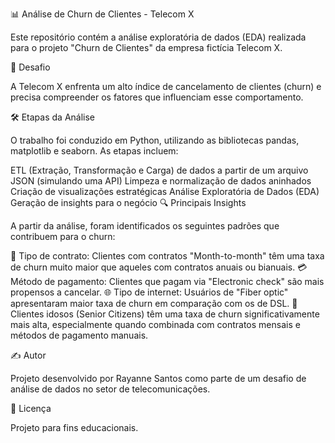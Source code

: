 📊 Análise de Churn de Clientes - Telecom X

Este repositório contém a análise exploratória de dados (EDA) realizada para o projeto "Churn de Clientes" da empresa fictícia Telecom X.

🚀 Desafio

A Telecom X enfrenta um alto índice de cancelamento de clientes (churn) e precisa compreender os fatores que influenciam esse comportamento.

🛠️ Etapas da Análise

O trabalho foi conduzido em Python, utilizando as bibliotecas pandas, matplotlib e seaborn. As etapas incluem:

ETL (Extração, Transformação e Carga) de dados a partir de um arquivo JSON (simulando uma API)
Limpeza e normalização de dados aninhados
Criação de visualizações estratégicas
Análise Exploratória de Dados (EDA)
Geração de insights para o negócio
🔍 Principais Insights

A partir da análise, foram identificados os seguintes padrões que contribuem para o churn:

📅 Tipo de contrato: Clientes com contratos "Month-to-month" têm uma taxa de churn muito maior que aqueles com contratos anuais ou bianuais.
💳 Método de pagamento: Clientes que pagam via "Electronic check" são mais propensos a cancelar.
🌐 Tipo de internet: Usuários de "Fiber optic" apresentaram maior taxa de churn em comparação com os de DSL.
👴 Clientes idosos (Senior Citizens) têm uma taxa de churn significativamente mais alta, especialmente quando combinada com contratos mensais e métodos de pagamento manuais.

✍️ Autor

Projeto desenvolvido por Rayanne Santos como parte de um desafio de análise de dados no setor de telecomunicações.


📝 Licença

Projeto para fins educacionais.







